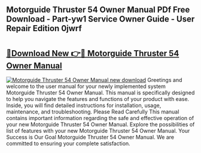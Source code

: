 ## Motorguide Thruster 54 Owner Manual PDf Free Download - Part-yw1 Service Owner Guide - User Repair Edition 0jwrf

# <h2><a href="http://bc46983.oget.top/?id=Motorguide+Thruster+54+Owner+Manual">🔗Download New 👉🔴 Motorguide Thruster 54 Owner Manual</a></h2>

[![Motorguide Thruster 54 Owner Manual new download](https://i.imgur.com/5g1atiW.png)](http://bc46983.oget.top/?id=Motorguide+Thruster+54+Owner+Manual)
Greetings and welcome to the user manual for your newly implemented system Motorguide Thruster 54 Owner Manual. This manual is specifically designed to help you navigate the features and functions of your product with ease. Inside, you will find detailed instructions for installation, usage, maintenance, and troubleshooting. Please Read Carefully This manual contains important information regarding the safe and effective operation of your new Motorguide Thruster 54 Owner Manual. Explore the possibilities of list of features with your new Motorguide Thruster 54 Owner Manual. Your Success is Our Goal Motorguide Thruster 54 Owner Manual. We are committed to ensuring your complete satisfaction.
